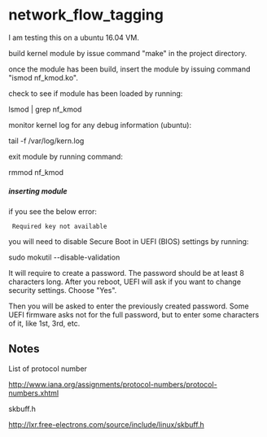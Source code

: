 # network_flow_tagging

I am testing this on a ubuntu 16.04 VM.

build kernel module by issue command "make" in the project directory.

once the module has been build, insert the module by issuing command "ismod nf_kmod.ko".

check to see if module has been loaded by running:

lsmod | grep nf_kmod

monitor kernel log for any debug information (ubuntu):

tail -f /var/log/kern.log

exit module by running command:

rmmod nf_kmod

##### inserting module 

if you see the below error:

     Required key not available

you will need to disable Secure Boot in UEFI (BIOS) settings by running:

sudo mokutil --disable-validation

It will require to create a password. The password should be at least 8 characters long. After you reboot, UEFI will ask if you want to change security settings. Choose "Yes".

Then you will be asked to enter the previously created password. Some UEFI firmware asks not for the full password, but to enter some characters of it, like 1st, 3rd, etc.



## Notes

List of protocol number

http://www.iana.org/assignments/protocol-numbers/protocol-numbers.xhtml

skbuff.h

http://lxr.free-electrons.com/source/include/linux/skbuff.h

